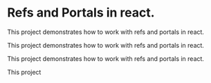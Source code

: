 # Refs and Portals in react.

This project demonstrates how to work with refs and portals in react.

This project demonstrates how to work with refs and portals in react.

This project demonstrates how to work with refs and portals in react.

This project 